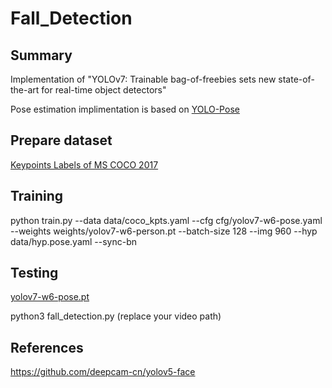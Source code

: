 # Fall_Detection
## Summary 
Implementation of "YOLOv7: Trainable bag-of-freebies sets new state-of-the-art for real-time object detectors"

Pose estimation implimentation is based on [YOLO-Pose](https://arxiv.org/abs/2204.06806)
## Prepare dataset
[Keypoints Labels of MS COCO 2017](https://github.com/WongKinYiu/yolov7/releases/download/v0.1/coco2017labels-keypoints.zip)
## Training
python train.py --data data/coco_kpts.yaml --cfg cfg/yolov7-w6-pose.yaml --weights weights/yolov7-w6-person.pt --batch-size 128 --img 960 --hyp data/hyp.pose.yaml --sync-bn
## Testing
[yolov7-w6-pose.pt](https://github.com/WongKinYiu/yolov7/releases/download/v0.1/yolov7-w6-pose.pt)

python3 fall_detection.py (replace your video path)
## References
https://github.com/deepcam-cn/yolov5-face
